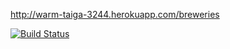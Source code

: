 http://warm-taiga-3244.herokuapp.com/breweries

[![Build Status](https://api.travis-ci.org/Saknet/WEPA-RubyonRails.svg)](https://travis-ci.org/Saknet/WEPA-RubyonRails)

